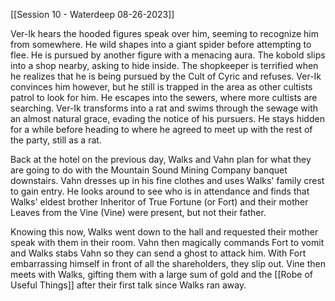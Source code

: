 [[Session 10 - Waterdeep 08-26-2023]]

Ver-Ik hears the hooded figures speak over him, seeming to recognize him from somewhere. He wild shapes into a giant spider before attempting to flee. He is pursued by another figure with a menacing aura. The kobold slips into a shop nearby, asking to hide inside. The shopkeeper is terrified when he realizes that he is being pursued by the Cult of Cyric and refuses. Ver-Ik convinces him however, but he still is trapped in the area as other cultists patrol to look for him. He escapes into the sewers, where more cultists are searching. Ver-Ik transforms into a rat and swims through the sewage with an almost natural grace, evading the notice of his pursuers. He stays hidden for a while before heading to where he agreed to meet up with the rest of the party, still as a rat.

Back at the hotel on the previous day, Walks and Vahn plan for what they are going to do with the Mountain Sound Mining Company banquet downstairs. Vahn dresses up in his fine clothes and uses Walks' family crest to gain entry. He looks around to see who is in attendance and finds that Walks' eldest brother Inheritor of True Fortune (or Fort) and their mother Leaves from the Vine (Vine) were present, but not their father. 

Knowing this now, Walks went down to the hall and requested their mother speak with them in their room. Vahn then magically commands Fort to vomit and Walks stabs Vahn so they can send a ghost to attack him. With Fort embarrassing himself in front of all the shareholders, they slip out. Vine then meets with Walks, gifting them with a large sum of gold and the [[Robe of Useful Things]] after their first talk since Walks ran away.

